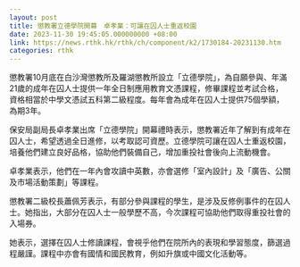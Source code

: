 ```yaml
---
layout: post
title: 懲教署立德學院開幕　卓孝業：可讓在囚人士重返校園
date: 2023-11-30 19:45:05.000000000 +08:00
link: https://news.rthk.hk/rthk/ch/component/k2/1730184-20231130.htm
categories: rthk
---
```


懲教署10月底在白沙灣懲教所及羅湖懲教所設立「立德學院」，為自願參與、年滿21歲的成年在囚人士提供一年全日制應用教育文憑課程，修畢課程並考試合格，資格相當於中學文憑試五科第二級程度。每年會為成年在囚人士提供75個學額，為期3年。

保安局副局長卓孝業出席「立德學院」開幕禮時表示，懲教署近年了解到有成年在囚人士，希望透過全日進修，以考取認可資歷。立德學院可讓在囚人士重返校園，培養他們建立良好品格，協助他們裝備自己，增加重投社會後向上流動機會。

卓孝業表示，他們在一年內會攻讀中英數，亦會選修「室內設計」及「廣告、公關及市場活動策劃」等課程。

懲教署二級校長蕭佩芳表示，有部分參與課程的學生，是涉及反修例事件的在囚人士。她指出，大部分在囚人士一般學歷不高，今次課程可協助他們取得重投社會的入場券。

她表示，選擇在囚人士修讀課程，會視乎他們在院所內的表現和學習態度，篩選過程嚴謹。課程中亦會有國情和國民教育，例如升旗或中國文化活動等。
